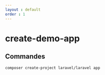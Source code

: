 ```yaml
---
layout : default
order : 1
---
```

# create-demo-app

## Commandes

```bash
composer create-project laravel/laravel app
```
